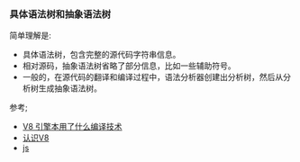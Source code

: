 ### 具体语法树和抽象语法树
简单理解是:
- 具体语法树，包含完整的源代码字符串信息。
- 相对源码，抽象语法树省略了部分信息，比如一些辅助符号。
- 一般的，在源代码的翻译和编译过程中，语法分析器创建出分析树，然后从分析树生成抽象语法树。

参考;
- [V8 引擎本用了什么编译技术](https://www.zhihu.com/question/19721167)
- [认识V8](https://zhuanlan.zhihu.com/p/27628685)
- [js](https://cheogo.github.io/learn-javascript/201709/runtime.html)